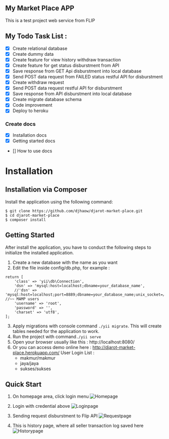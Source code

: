 ## My Market Place APP
This is a test project web service from FLIP

## My Todo Task List : 
- [X] Create relational database
- [X] Create dummy data
- [X] Create feature for view history withdraw transaction
- [X] Create feature for get status disburstment from API
- [X] Save response from GET Api disburstment into local database
- [X] Send POST data request from FAILED status restful API for disburstment
- [X] Create withdraw request
- [X] Send POST data request restful API for disburstment
- [X] Save response from API disburstment into local database
- [X] Create migrate database schema
- [X] Code improvement
- [X] Deploy to heroku
### Create docs
- [X] Installation docs
- [X] Getting started docs
- [] How to use docs

# Installation
## Installation via Composer
Install the application using the following command:
```
$ git clone https://github.com/djhaow/djarot-market-place.git
$ cd djarot-market-place
$ composer install
```

## Getting Started
After install the application, you have to conduct the following steps to initialize the installed application. 
1. Create a new database with the name as you want
2. Edit the file inside config/db.php, for example : 
```
return [
    'class' => 'yii\db\Connection',
    'dsn' => 'mysql:host=localhost;dbname=your_database_name',
    //'dsn' => 'mysql:host=localhost;port=8889;dbname=your_database_name;unix_socket=/Applications/MAMP/tmp/mysql/mysql.sock', //~~ MAMP users
    'username' => 'root',
    'password' => '',
    'charset' => 'utf8',
];
```
3. Apply migrations with console command ```./yii migrate```. This will create tables needed for the application to work.
4. Run the project with command```./yii serve```
5. Open your browser usually like this : http://localhost:8080/
5. Or you can access demo online here : http://djarot-market-place.herokuapp.com/
    User Login List : 
    - makmur/makmur
    - jaya/jaya
    - sukses/sukses

## Quick Start
1. On homepage area, click login menu
![Homepage](https://ibb.co/5czRzN8)

2. Login with credential above
![Loginpage](https://ibb.co/CbLBwWn)

3. Sending request disburstment to Flip API
![Requestpage](https://ibb.co/M5dM6G9)

4. This is history page, where all seller transaction log saved here
![Historypage](https://ibb.co/TKCV5Wh)